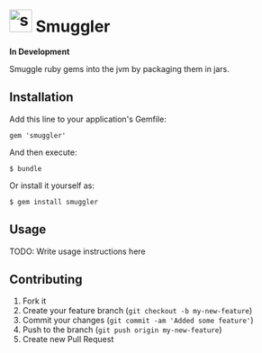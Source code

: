 # <img src='https://raw.github.com/huntca/smuggler/master/img/ruby-jar-rotate.png' height='40' alt='smuggler logo' /> Smuggler

**In Development**

Smuggle ruby gems into the jvm by packaging them in jars.

## Installation

Add this line to your application's Gemfile:

    gem 'smuggler'

And then execute:

    $ bundle

Or install it yourself as:

    $ gem install smuggler

## Usage

TODO: Write usage instructions here

## Contributing

1. Fork it
2. Create your feature branch (`git checkout -b my-new-feature`)
3. Commit your changes (`git commit -am 'Added some feature'`)
4. Push to the branch (`git push origin my-new-feature`)
5. Create new Pull Request
